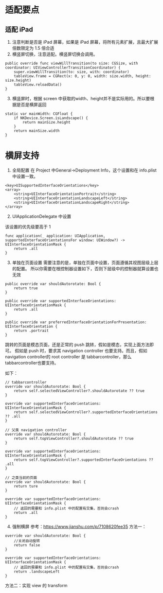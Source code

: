 #  适配要点

## 适配 iPad
1. 注意判断是否是 iPad 屏幕，如果是 iPad 屏幕，将所有元素扩展，且最大扩展倍数限定为 1.5 倍合适
2. 横竖屏切换，注意适配。横竖屏切换会调用。
```
public override func viewWillTransition(to size: CGSize, with coordinator: UIViewControllerTransitionCoordinator) {
    super.viewWillTransition(to: size, with: coordinator)
    tableView.frame = CGRect(x: 0, y: 0, width: size.width, height: size.height)
    tableView.reloadData()
}
```
3. 横竖屏时，根据 screen 中获取的width、height并不是实际用的。所以要根据是否是横屏返回
```
static var mainWidth: CGFloat {
    if NKDevice.Screen.isLandscape() {
        return mainSize.height
    }
    return mainSize.width
}
```


# 横屏支持
1. 全局配置
在 Project 中General->Deployment Info，这个设置和在 info.plist 中设置一致。
```
<key>UISupportedInterfaceOrientations</key>
<array>
    <string>UIInterfaceOrientationPortrait</string>
    <string>UIInterfaceOrientationLandscapeLeft</string>
    <string>UIInterfaceOrientationLandscapeRight</string>
</array>
```

2. UIApplicationDelegate 中设置

该设置的优先级要高于 1
```
func application(_ application: UIApplication, supportedInterfaceOrientationsFor window: UIWindow?) -> UIInterfaceOrientationMask {
    return .all
}
```

3. 单独在页面设置
需要注意的是，单独在页面中设置，页面遵循其视图层级上层的配置。
所以你需要在根控制器设置如下，否则下层级中的控制器就算设置也无效
```
public override var shouldAutorotate: Bool {
    return true
}

public override var supportedInterfaceOrientations: UIInterfaceOrientationMask {
    return .all
}

public override var preferredInterfaceOrientationForPresentation: UIInterfaceOrientation {
    return .portrait
}
```

跳转的页面是模态页面，还是正常的 push 跳转，假如是模态，实现上面方法即可。
假如是 push 时，要求其 navigation controller 也要支持。而且，假如navigation controller的 root controller 是 tabbarcontroller，那么tabbarcontroller也要支持。

如下：
```
// tabbarcontroller 
override var shouldAutorotate: Bool {
    return self.selectedViewController?.shouldAutorotate ?? true
}

override var supportedInterfaceOrientations: UIInterfaceOrientationMask {
    return self.selectedViewController?.supportedInterfaceOrientations ?? .all
}

// 父类 navigation controller
override var shouldAutorotate: Bool {
    return self.topViewController?.shouldAutorotate ?? true
}

override var supportedInterfaceOrientations: UIInterfaceOrientationMask {
    return self.topViewController?.supportedInterfaceOrientations ?? .all
}

// 之类当前的页面
override var shouldAutorotate: Bool {
    return ture
}

override var supportedInterfaceOrientations: UIInterfaceOrientationMask {
    // 返回的需要和 info.plist 中的配置有交集，否则会crash
    return .all
}

```

4. 强制横屏
参考：https://www.jianshu.com/p/7108620fee35
方法一：
```
override var shouldAutorotate: Bool {
    //关闭自动旋转
    return false
}

override var supportedInterfaceOrientations: UIInterfaceOrientationMask {
    // 返回的需要和 info.plist 中的配置有交集，否则会crash
    return .landscapeLeft
}
```

方法二：实现 view 的 transform
